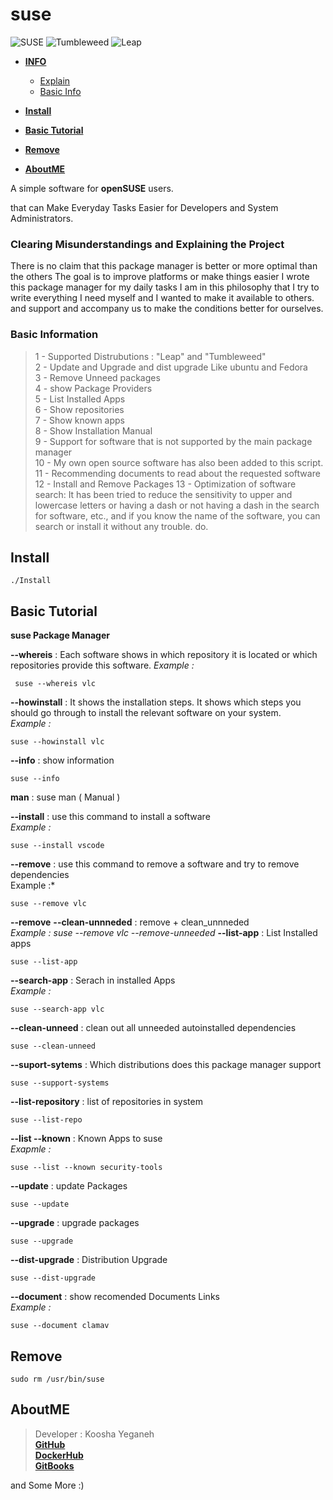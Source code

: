 # suse

![SUSE](https://en.opensuse.org/images/f/f2/Button-laptop-colour.png)
![Tumbleweed](https://www.opensuse.org/build/images/tumbleweed-icon.svg)
![Leap](https://www.opensuse.org/build/images/opensuse-regular-release-icon.svg)

- [**INFO**]()
    - [Explain](https://github.com/KooshaYeganeh/suse#clearing-misunderstandings-and-explaining-the-project)
    - [Basic Info](https://github.com/KooshaYeganeh/suse#basic-information)

- [**Install**](https://github.com/KooshaYeganeh/suse#install)
- [**Basic Tutorial**](https://github.com/KooshaYeganeh/suse#basic-tutorial)
- [**Remove**](https://github.com/KooshaYeganeh/suse#remove)
- [**AboutME**](https://github.com/KooshaYeganeh/suse#aboutme)


A simple software for **openSUSE** users.

that can Make Everyday Tasks Easier for Developers and System Administrators.


 ### Clearing Misunderstandings and Explaining the Project   

There is no claim that this package manager is better or more optimal than the others
The goal is to improve platforms or make things easier
I wrote this package manager for my daily tasks I am in this philosophy that 
I try to write everything I need myself and I wanted to make it available to others.
and support and accompany us to make the conditions better for ourselves.

### Basic Information

> 1 - Supported Distrubutions : "Leap" and "Tumbleweed"  
> 2 - Update and Upgrade and dist upgrade Like ubuntu and Fedora  
> 3 - Remove Unneed packages  
> 4 - show Package Providers  
> 5 - List Installed Apps  
> 6 - Show repositories  
> 7 - Show known apps  
> 8 - Show Installation Manual  
> 9 - Support for software that is not supported by the main package manager  
> 10 - My own open source software has also been added to this script.  
> 11 - Recommending documents to read about the requested software  
> 12 - Install and Remove Packages
> 13 - Optimization of software search: It has been tried to reduce the sensitivity to upper and lowercase letters 
  or having a dash or not having a dash in the search for software, etc., and 
  if you know the name of the software, you can search or install it without any trouble. do.


## Install

```
./Install
```

## Basic Tutorial

**suse Package Manager**


**--whereis** <appname>: Each software shows in which repository it is located or which repositories provide this software. 
*Example :*
```
 suse --whereis vlc
```

**--howinstall** <appname>: It shows the installation steps. It shows which steps you should go through to install the relevant software on your system.  
*Example :*
```
suse --howinstall vlc
```

**--info** : show information

```
suse --info
```
**man** : suse man ( Manual )

**--install** : use this command to install a software  
*Example :*
```
suse --install vscode
```
**--remove** <appname> : use this command to remove a software and try to remove dependencies  
Example :*
```
suse --remove vlc
```
**--remove** <appname> **--clean-unnneded** : remove + clean_unnneded  
*Example : suse --remove vlc --remove-unneeded*
**--list-app** : List Installed apps  
```
suse --list-app
```
**--search-app** <appname>: Serach in installed Apps  
*Example :*
```
suse --search-app vlc
```
**--clean-unneed** : clean out all unneeded autoinstalled dependencies

```
suse --clean-unneed
```
**--suport-sytems** : Which distributions does this package manager support

```
suse --support-systems
```
**--list-repository** : list of repositories in system

```
suse --list-repo
```
**--list --known** <app name> : Known Apps to suse  
*Exapmle :*
```
suse --list --known security-tools
```
**--update** : update Packages
```
suse --update
```
**--upgrade** : upgrade packages
```
suse --upgrade
```
**--dist-upgrade** : Distribution Upgrade
```
suse --dist-upgrade
```
**--document** : show recomended Documents Links  
*Example :*
```
suse --document clamav
```

## Remove 

```
sudo rm /usr/bin/suse
```

## AboutME

> Developer : Koosha Yeganeh  
> [**GitHub**](https://github.com/KooshaYeganeh)  
> [**DockerHub** ](https://hub.docker.com/u/kooshakooshadv)   
> [**GitBooks** ](kooshayeganeh.gitbook.io)

and Some More :) 


